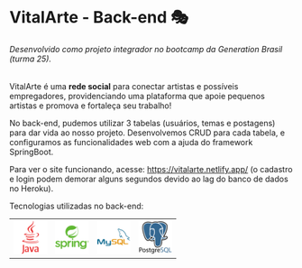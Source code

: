 <h1>VitalArte - Back-end 🎭</h1>
<h6>Desenvolvido como projeto integrador no bootcamp da Generation Brasil (turma 25).</h6>

VitalArte é uma <strong>rede social</strong> para conectar artistas e possíveis empregadores, providenciando uma plataforma que apoie pequenos artistas e promova e fortaleça seu trabalho!

No back-end, pudemos utilizar 3 tabelas (usuários, temas e postagens) para dar vida ao nosso projeto. Desenvolvemos CRUD para cada tabela, e configuramos as funcionalidades web com a ajuda do framework SpringBoot.

Para ver o site funcionando, acesse: https://vitalarte.netlify.app/ (o cadastro e login podem demorar alguns segundos devido ao lag do banco de dados no Heroku).

<div align="left">
	<p>Tecnologias utilizadas no back-end:</p>
	<table>
			<tr>
        <td><img width="60px" src="https://raw.githubusercontent.com/devicons/devicon/9f4f5cdb393299a81125eb5127929ea7bfe42889/icons/java/java-plain-wordmark.svg" alt="Java"></td>
        <td><img width="60px" src="https://raw.githubusercontent.com/devicons/devicon/9f4f5cdb393299a81125eb5127929ea7bfe42889/icons/spring/spring-original-wordmark.svg" alt="SpringBoot"></td>
        <td><img width="60px" src="https://raw.githubusercontent.com/devicons/devicon/9f4f5cdb393299a81125eb5127929ea7bfe42889/icons/mysql/mysql-original-wordmark.svg" alt="MySQL"></td>
        <td><img width="60px" src="https://raw.githubusercontent.com/devicons/devicon/00f02ef57fb7601fd1ddcc2fe6fe670fef3ae3e4/icons/postgresql/postgresql-original-wordmark.svg" alt="Postgres"></td>
        </tr>
	</table>
</div>

